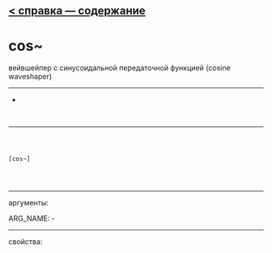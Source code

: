 [< справка — содержание](ceammc_lib.html)
---

# cos~


вейвшейпер с синусоидальной передаточной функцией (cosine waveshaper)

---

-
<br>


---


```



[cos~]


            
```

---
аргументы:

ARG_NAME: -<br>

---
свойства:


